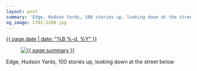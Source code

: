 ```yaml
---
layout: post
summary: 'Edge, Hudson Yards, 100 stories up, looking down at the street below'
og_image: 1701-1280.jpg
---
```


<p>
 <time>
  <a href="/1701">
   {{ page.date | date: "%B %-d, %Y" }}
  </a>
 </time>
 <a href="/1701">
  <figure data-taken="11/17/2022">
   <img alt="{{ page.summary }}" sizes="(min-width: 700px) 50vw, calc(100vw - 2rem)" src="{{ site.assets_url }}/1701-640.jpg" srcset="{{ site.assets_url }}/1701-320.jpg 320w, {{ site.assets_url }}/1701-640.jpg 640w, {{ site.assets_url }}/1701-960.jpg 960w, {{ site.assets_url }}/1701-1280.jpg 1280w"/>
  </figure>
 </a>
 <span>
  Edge, Hudson Yards, 100 stories up, looking down at the street below
 </span>
</p>
